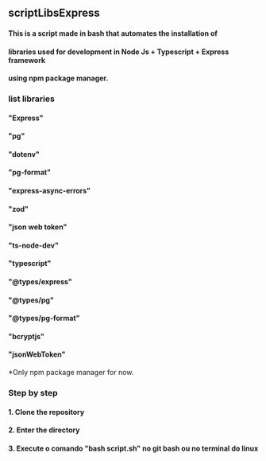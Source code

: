 ## scriptLibsExpress

#### This is a script made in bash that automates the installation of

#### libraries used for development in Node Js + Typescript + Express framework

#### using npm package manager.

### list libraries

#### "Express"

#### "pg"

#### "dotenv"

#### "pg-format"

#### "express-async-errors"

#### "zod"

#### "json web token"

#### "ts-node-dev"

#### "typescript"

#### "@types/express"

#### "@types/pg"

#### "@types/pg-format"

#### "bcryptjs"

#### "jsonWebToken"

\*Only npm package manager for now.

### Step by step

#### 1. Clone the repository

#### 2. Enter the directory

#### 3. Execute o comando "bash script.sh" no git bash ou no terminal do linux
